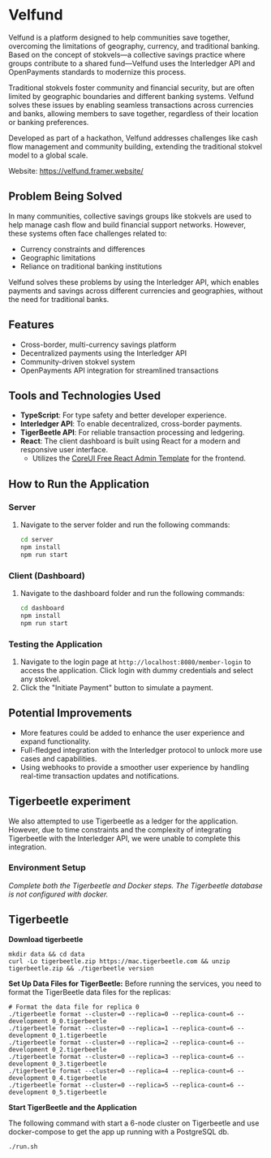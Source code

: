 # Velfund

Velfund is a platform designed to help communities save together, overcoming the limitations of geography, currency, and traditional banking. Based on the concept of stokvels—a collective savings practice where groups contribute to a shared fund—Velfund uses the Interledger API and OpenPayments standards to modernize this process.

Traditional stokvels foster community and financial security, but are often limited by geographic boundaries and different banking systems. Velfund solves these issues by enabling seamless transactions across currencies and banks, allowing members to save together, regardless of their location or banking preferences.

Developed as part of a hackathon, Velfund addresses challenges like cash flow management and community building, extending the traditional stokvel model to a global scale.

Website: https://velfund.framer.website/

## Problem Being Solved
In many communities, collective savings groups like stokvels are used to help manage cash flow and build financial support networks. However, these systems often face challenges related to:
- Currency constraints and differences
- Geographic limitations
- Reliance on traditional banking institutions

Velfund solves these problems by using the Interledger API, which enables payments and savings across different currencies and geographies, without the need for traditional banks.

## Features
- Cross-border, multi-currency savings platform
- Decentralized payments using the Interledger API
- Community-driven stokvel system
- OpenPayments API integration for streamlined transactions

## Tools and Technologies Used
- **TypeScript**: For type safety and better developer experience.
- **Interledger API**: To enable decentralized, cross-border payments.
- **TigerBeetle API**: For reliable transaction processing and ledgering.
- **React**: The client dashboard is built using React for a modern and responsive user interface.
  - Utilizes the [CoreUI Free React Admin Template](https://coreui.io/product/free-react-admin-template/) for the frontend.

## How to Run the Application

### Server
1. Navigate to the server folder and run the following commands:
   ```bash
   cd server
   npm install
   npm run start
   ```

### Client (Dashboard)
1. Navigate to the dashboard folder and run the following commands:
    ```bash
    cd dashboard
    npm install
    npm run start
    ```

### Testing the Application
1. Navigate to the login page at `http://localhost:8080/member-login` to access the application. Click login with dummy credentials and select any stokvel.
2. Click the "Initiate Payment" button to simulate a payment.




## Potential Improvements
* More features could be added to enhance the user experience and expand functionality.
* Full-fledged integration with the Interledger protocol to unlock more use cases and capabilities.
* Using webhooks to provide a smoother user experience by handling real-time transaction updates and notifications.




## Tigerbeetle experiment

We also attempted to use Tigerbeetle as a ledger for the application. However, due to time constraints and the complexity of integrating Tigerbeetle with the Interledger API, we were unable to complete this integration.

### Environment Setup

*Complete both the Tigerbeetle and Docker steps. The Tigerbeetle database is not configured with docker.*

## Tigerbeetle

**Download tigerbeetle**
```
mkdir data && cd data
curl -Lo tigerbeetle.zip https://mac.tigerbeetle.com && unzip tigerbeetle.zip && ./tigerbeetle version
```

**Set Up Data Files for TigerBeetle:**
Before running the services, you need to format the TigerBeetle data files for the replicas:

```
# Format the data file for replica 0
./tigerbeetle format --cluster=0 --replica=0 --replica-count=6 --development 0_0.tigerbeetle
./tigerbeetle format --cluster=0 --replica=1 --replica-count=6 --development 0_1.tigerbeetle
./tigerbeetle format --cluster=0 --replica=2 --replica-count=6 --development 0_2.tigerbeetle
./tigerbeetle format --cluster=0 --replica=3 --replica-count=6 --development 0_3.tigerbeetle
./tigerbeetle format --cluster=0 --replica=4 --replica-count=6 --development 0_4.tigerbeetle
./tigerbeetle format --cluster=0 --replica=5 --replica-count=6 --development 0_5.tigerbeetle
```

**Start TigerBeetle and the Application**

The following command with start a 6-node cluster on Tigerbeetle and use docker-compose to get the app up running with a PostgreSQL db.

```
./run.sh
```
